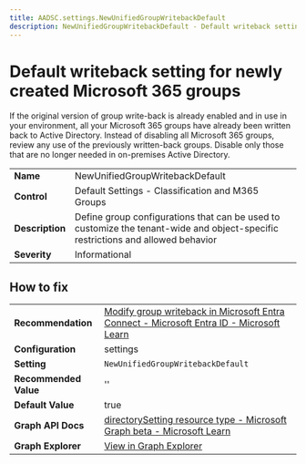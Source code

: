 ```yaml
---
title: AADSC.settings.NewUnifiedGroupWritebackDefault
description: NewUnifiedGroupWritebackDefault - Default writeback setting for newly created Microsoft 365 groups
---
```


# Default writeback setting for newly created Microsoft 365 groups

If the original version of group write-back is already enabled and in use in your environment, all your Microsoft 365 groups have already been written back to Active Directory. Instead of disabling all Microsoft 365 groups, review any use of the previously written-back groups. Disable only those that are no longer needed in on-premises Active Directory.

| | |
|-|-|
| **Name** | NewUnifiedGroupWritebackDefault |
| **Control** | Default Settings - Classification and M365 Groups |
| **Description** | Define group configurations that can be used to customize the tenant-wide and object-specific restrictions and allowed behavior |
| **Severity** | Informational |

## How to fix
| | |
|-|-|
| **Recommendation** | [Modify group writeback in Microsoft Entra Connect - Microsoft Entra ID - Microsoft Learn](https://learn.microsoft.com/en-us/azure/active-directory/hybrid/how-to-connect-modify-group-writeback#disable-automatic-writeback-of-new-microsoft-365-groups) |
| **Configuration** | settings |
| **Setting** | `NewUnifiedGroupWritebackDefault` |
| **Recommended Value** | '' |
| **Default Value** | true |
| **Graph API Docs** | [directorySetting resource type - Microsoft Graph beta - Microsoft Learn](https://learn.microsoft.com/en-us/graph/api/resources/directorysetting) |
| **Graph Explorer** | [View in Graph Explorer](https://developer.microsoft.com/en-us/graph/graph-explorer?request=settings&method=GET&version=beta&GraphUrl=https://graph.microsoft.com) |



